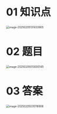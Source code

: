 # 01 知识点

<img src="https://cvp.oss-cn-shanghai.aliyuncs.com/202502051314267.png" alt="image-20250205131433905" style="zoom:50%;" />



# 02 题目

<img src="https://cvp.oss-cn-shanghai.aliyuncs.com/202502050130197.png" alt="image-20250205013000145" style="zoom:50%;" />



# 03 答案

<img src="https://cvp.oss-cn-shanghai.aliyuncs.com/202502050351948.png" alt="image-20250205035116906" style="zoom:50%;" />